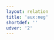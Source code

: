 ```yaml
---
layout: relation
title: 'aux:neg'
shortdef: ''
udver: '2'
---
```

<!-- Interlanguage links updated Čt lis 12 09:43:14 CET 2020 -->
